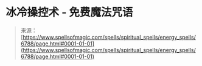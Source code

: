 <!--yml

category: 未分类

date: 2024-06-12 18:41:35

-->

# 冰冷操控术 - 免费魔法咒语

> 来源：[https://www.spellsofmagic.com/spells/spiritual_spells/energy_spells/6788/page.html#0001-01-01](https://www.spellsofmagic.com/spells/spiritual_spells/energy_spells/6788/page.html#0001-01-01)
